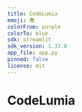 ```yaml
---
title: CodeLumia
emoji: 📚
colorFrom: purple
colorTo: blue
sdk: streamlit
sdk_version: 1.33.0
app_file: app.py
pinned: false
license: mit
---
```


# CodeLumia



